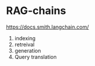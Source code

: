 # RAG-chains

https://docs.smith.langchain.com/

1. indexing
2. retreival
3. generation
4. Query translation